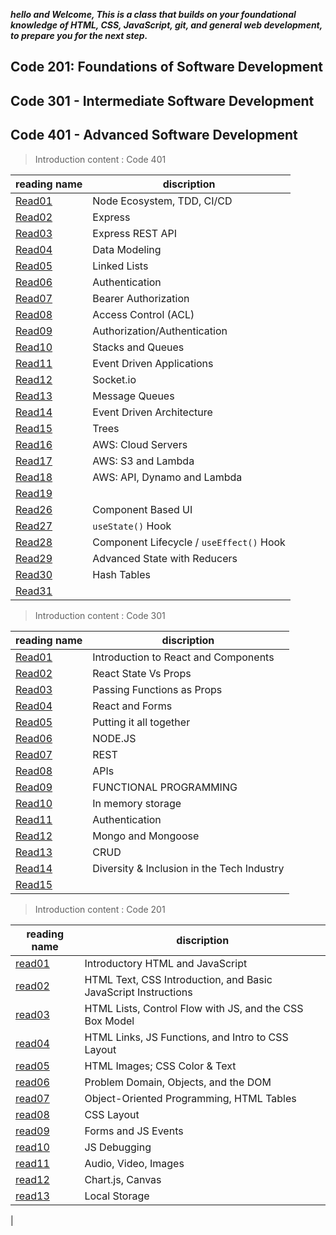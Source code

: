 ***hello and  Welcome,  This is a class that builds on your foundational knowledge of HTML, CSS, JavaScript, git, and general web development, to prepare you for the next step.***

## Code 201: Foundations of Software Development

## Code 301 - Intermediate Software Development

## Code 401 - Advanced Software Development



> Introduction content : Code 401

| reading name                                                   | discription                                                    |
| -------------------------------------------------------------- | -------------------------------------------------------------- |
| [Read01](https://abu-nofal.github.io/Reading-notes-/Reading-note-401/Read01) |    Node Ecosystem, TDD, CI/CD                       |
| [Read02](https://abu-nofal.github.io/Reading-notes-/Reading-note-401/Read02) | Express |
| [Read03](https://abu-nofal.github.io/Reading-notes-/Reading-note-401/Read03) | Express REST API     |
| [Read04](https://abu-nofal.github.io/Reading-notes-/Reading-note-401/Read04) |    Data Modeling           |
| [Read05](https://abu-nofal.github.io/Reading-notes-/Reading-note-401/Read05)  |   Linked Lists                               |
| [Read06](https://abu-nofal.github.io/Reading-notes-/Reading-note-401/Read06) |        Authentication                   |
| [Read07](https://abu-nofal.github.io/Reading-notes-/Reading-note-401/Read07) |       Bearer Authorization                |
| [Read08](https://abu-nofal.github.io/Reading-notes-/Reading-note-401/Read08) |Access Control (ACL)
| [Read09](https://abu-nofal.github.io/Reading-notes-/Reading-note-401/Read09) |Authorization/Authentication
| [Read10](https://abu-nofal.github.io/Reading-notes-/Reading-note-401/Read10) |Stacks and Queues
| [Read11](https://abu-nofal.github.io/Reading-notes-/Reading-note-401/Read11) |Event Driven Applications
| [Read12](https://abu-nofal.github.io/Reading-notes-/Reading-note-401/Read12) | Socket.io
| [Read13](https://abu-nofal.github.io/Reading-notes-/Reading-note-401/Read13) |Message Queues
| [Read14](https://abu-nofal.github.io/Reading-notes-/Reading-note-401/Read14) |Event Driven Architecture
| [Read15](https://abu-nofal.github.io/Reading-notes-/Reading-note-401/Read15) |Trees
| [Read16](https://abu-nofal.github.io/Reading-notes-/Reading-note-401/Read16) |AWS: Cloud Servers
| [Read17](https://abu-nofal.github.io/Reading-notes-/Reading-note-401/Read17) |AWS: S3 and Lambda
| [Read18](https://abu-nofal.github.io/Reading-notes-/Reading-note-401/Read18) |AWS: API, Dynamo and Lambda
| [Read19](https://abu-nofal.github.io/Reading-notes-/Reading-note-401/Read19) |
| [Read26](https://abu-nofal.github.io/Reading-notes-/Reading-note-401/Read26) |Component Based UI
| [Read27](https://abu-nofal.github.io/Reading-notes-/Reading-note-401/Read27) |`useState()` Hook
| [Read28](https://abu-nofal.github.io/Reading-notes-/Reading-note-401/Read28) |Component Lifecycle / `useEffect()` Hook
| [Read29](https://abu-nofal.github.io/Reading-notes-/Reading-note-401/Read29) |Advanced State with Reducers
| [Read30](https://abu-nofal.github.io/Reading-notes-/Reading-note-401/Read30) |Hash Tables
| [Read31](https://abu-nofal.github.io/Reading-notes-/Reading-note-401/Read31) |

> Introduction content : Code 301

| reading name                                                   | discription                                                    |
| -------------------------------------------------------------- | -------------------------------------------------------------- |
| [Read01](https://abu-nofal.github.io/Reading-notes-/Reading-note-301/Read01) |  Introduction to React and Components                            |
| [Read02](https://abu-nofal.github.io/Reading-notes-/Reading-note-301/Read02) | React State Vs Props |
| [Read03](https://abu-nofal.github.io/Reading-notes-/Reading-note-301/Read03) |  Passing Functions as Props      |
| [Read04](https://abu-nofal.github.io/Reading-notes-/Reading-note-301/Read04) |  React and Forms             |
| [Read05](https://abu-nofal.github.io/Reading-notes-/Reading-note-301/Read05)  |Putting it all together                                    |
| [Read06](https://abu-nofal.github.io/Reading-notes-/Reading-note-301/Read06) | NODE.JS                          |
| [Read07](https://abu-nofal.github.io/Reading-notes-/Reading-note-301/Read07) |REST                        |
| [Read08](https://abu-nofal.github.io/Reading-notes-/Reading-note-301/Read08) |APIs
| [Read09](https://abu-nofal.github.io/Reading-notes-/Reading-note-301/Read09) |FUNCTIONAL PROGRAMMING
| [Read10](https://abu-nofal.github.io/Reading-notes-/Reading-note-301/Read10) |In memory storage
| [Read11](https://abu-nofal.github.io/Reading-notes-/Reading-note-301/Read11) |Authentication
| [Read12](https://abu-nofal.github.io/Reading-notes-/Reading-note-301/Read12) |Mongo and Mongoose
| [Read13](https://abu-nofal.github.io/Reading-notes-/Reading-note-301/Read13) |CRUD
| [Read14](https://abu-nofal.github.io/Reading-notes-/Reading-note-301/Read14) |Diversity & Inclusion in the Tech Industry
| [Read15]() |

> Introduction content : Code 201

| reading name                                                   | discription                                                    |
| -------------------------------------------------------------- | -------------------------------------------------------------- |
| [read01](https://abu-nofal.github.io/Reading-notes-201/Reading-note-201/read01) | Introductory HTML and JavaScript                               |
| [read02](https://abu-nofal.github.io/Reading-notes-201/Reading-note-201/read02) | HTML Text, CSS Introduction, and Basic JavaScript Instructions |
| [read03](https://abu-nofal.github.io/Reading-notes-201/Reading-note-201/read03) | HTML Lists, Control Flow with JS, and the CSS Box Model        |
| [read04](https://abu-nofal.github.io/Reading-notes-201/Reading-note-201/read04) | HTML Links, JS Functions, and Intro to CSS Layout              |
| [read05](https://abu-nofal.github.io/Reading-notes-201/Reading-note-201/read05) | HTML Images; CSS Color & Text                                  |
| [read06](https://abu-nofal.github.io/Reading-notes-201/Reading-note-201/read06) | Problem Domain, Objects, and the DOM                           |
| [read07](https://abu-nofal.github.io/Reading-notes-201/Reading-note-201/read07) | Object-Oriented Programming, HTML Tables                       |
| [read08](https://abu-nofal.github.io/Reading-notes-201/Reading-note-201/read08) |CSS Layout
| [read09](https://abu-nofal.github.io/Reading-notes-201/Reading-note-201/read09)    |Forms and JS Events
| [read10](https://abu-nofal.github.io/Reading-notes-201/Reading-note-201/read10)    |JS Debugging
| [read11](https://abu-nofal.github.io/Reading-notes-201/Reading-note-201/read11)    |Audio, Video, Images
| [read12](https://abu-nofal.github.io/Reading-notes-201/Reading-note-201/read12)    |Chart.js, Canvas
| [read13](https://abu-nofal.github.io/Reading-notes-201/Reading-note-201/read13)    |Local Storage
|

